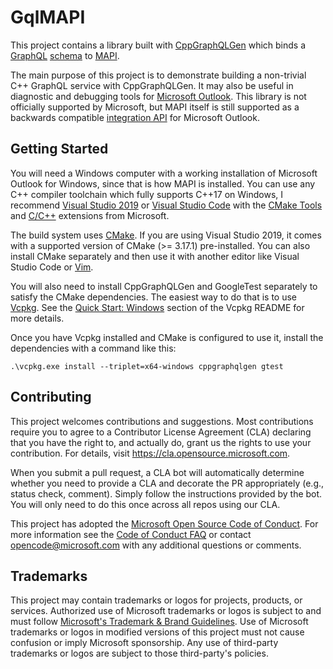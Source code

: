 # GqlMAPI

This project contains a library built with [CppGraphQLGen](https://github.com/microsoft/cppgraphqlgen)
which binds a [GraphQL](https://graphql.org/) [schema](./schema/mapi.graphql) to
[MAPI](https://en.wikipedia.org/wiki/MAPI).

The main purpose of this project is to demonstrate building a non-trivial C++ GraphQL service with
CppGraphQLGen. It may also be useful in diagnostic and debugging tools for
[Microsoft Outlook](https://en.wikipedia.org/wiki/Microsoft_Outlook). This library is not
officially supported by Microsoft, but MAPI itself is still supported as a backwards compatible
[integration API](https://docs.microsoft.com/en-us/office/client-developer/outlook/mapi/outlook-mapi-reference)
for Microsoft Outlook.

## Getting Started

You will need a Windows computer with a working installation of Microsoft Outlook for Windows,
since that is how MAPI is installed. You can use any C++ compiler toolchain which fully supports
C++17 on Windows, I recommend [Visual Studio 2019](https://visualstudio.microsoft.com/vs/) or
[Visual Studio Code](https://code.visualstudio.com/?wt.mc_id=DX_841432) with the
[CMake Tools](https://marketplace.visualstudio.com/items?itemName=ms-vscode.cmake-tools) and
[C/C++](https://marketplace.visualstudio.com/items?itemName=ms-vscode.cpptools) extensions from
Microsoft.

The build system uses [CMake](https://cmake.org/). If you are using Visual Studio 2019, it comes
with a supported version of CMake (>= 3.17.1) pre-installed. You can also install CMake separately
and then use it with another editor like Visual Studio Code or
[Vim](https://en.wikipedia.org/wiki/Vim_(text_editor)).

You will also need to install CppGraphQLGen and GoogleTest separately to satisfy the CMake
dependencies. The easiest way to do that is to use [Vcpkg](https://github.com/microsoft/vcpkg).
See the [Quick Start: Windows](https://github.com/microsoft/vcpkg#quick-start-windows) section of
the Vcpkg README for more details.

Once you have Vcpkg installed and CMake is configured to use it, install the dependencies with a
command like this:

```shell
.\vcpkg.exe install --triplet=x64-windows cppgraphqlgen gtest
```

## Contributing

This project welcomes contributions and suggestions.  Most contributions require you to agree to a
Contributor License Agreement (CLA) declaring that you have the right to, and actually do, grant us
the rights to use your contribution. For details, visit https://cla.opensource.microsoft.com.

When you submit a pull request, a CLA bot will automatically determine whether you need to provide
a CLA and decorate the PR appropriately (e.g., status check, comment). Simply follow the instructions
provided by the bot. You will only need to do this once across all repos using our CLA.

This project has adopted the [Microsoft Open Source Code of Conduct](https://opensource.microsoft.com/codeofconduct/).
For more information see the [Code of Conduct FAQ](https://opensource.microsoft.com/codeofconduct/faq/) or
contact [opencode@microsoft.com](mailto:opencode@microsoft.com) with any additional questions or comments.

## Trademarks

This project may contain trademarks or logos for projects, products, or services. Authorized use of Microsoft 
trademarks or logos is subject to and must follow 
[Microsoft's Trademark & Brand Guidelines](https://www.microsoft.com/en-us/legal/intellectualproperty/trademarks/usage/general).
Use of Microsoft trademarks or logos in modified versions of this project must not cause confusion or imply Microsoft sponsorship.
Any use of third-party trademarks or logos are subject to those third-party's policies.
